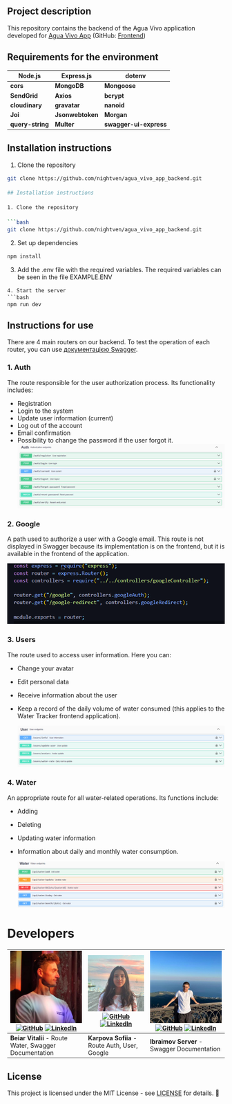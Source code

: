 ## Project description

This repository contains the backend of the Agua Vivo application developed for [Agua Vivo App](https://serveribraimovua.github.io/agua_vivo_app/) (GitHub: [Frontend](https://github.com/ServerIbraimovUa/agua_vivo_app))

## Requirements for the environment

| **Node.js**      | **Express.js**   | **dotenv**             |
| ---------------- | ---------------- | ---------------------- |
| **cors**         | **MongoDB**      | **Mongoose**           |
| **SendGrid**     | **Axios**        | **bcrypt**             |
| **cloudinary**   | **gravatar**     | **nanoid**             |
| **Joi**          | **Jsonwebtoken** | **Morgan**             |
| **query-string** | **Multer**       | **swagger-ui-express** |

## Installation instructions

1. Clone the repository

````bash
git clone https://github.com/nightven/agua_vivo_app_backend.git

## Installation instructions

1. Clone the repository

```bash
git clone https://github.com/nightven/agua_vivo_app_backend.git
````

2. Set up dependencies

```bash
npm install
```

3. Add the .env file with the required variables.
   The required variables can be seen in the file EXAMPLE.ENV

````
4. Start the server
```bash
npm run dev
````

## Instructions for use

There are 4 main routers on our backend. To test the operation of each router, you can use [документацією Swagger](https://agua-vivo-app-backend.onrender.com/api-docs/).

### 1. Auth

The route responsible for the user authorization process. Its functionality includes:

- Registration
- Login to the system
- Update user information (current)
- Log out of the account
- Email confirmation
- Possibility to change the password if the user forgot it.
  ![Auth](./images/auth.png)

### 2. Google

A path used to authorize a user with a Google email. This route is not displayed in Swagger because its implementation is on the frontend, but it is available in the frontend of the application.

![Google](./images/google.png)

### 3. Users

The route used to access user information. Here you can:

- Change your avatar
- Edit personal data
- Receive information about the user
- Keep a record of the daily volume of water consumed (this applies to the Water Tracker frontend application).

  ![Users](./images/user.png)

### 4. Water

An appropriate route for all water-related operations. Its functions include:

- Adding
- Deleting
- Updating water information
- Information about daily and monthly water consumption.

  ![Water](./images/water.png)

# Developers

| [![Beiar Vitalii](./images/vitalii.jpg)](https://github.com/nightven) [![GitHub](https://www.vectorlogo.zone/logos/github/github-icon.svg)](https://github.com/nightven) [![LinkedIn](https://www.vectorlogo.zone/logos/linkedin/linkedin-icon.svg)](https://www.linkedin.com/in/vitaliybeyar/) | [![Karpova Sofiia](./images/sofiia.jpg)](https://github.com/sofiialives) [![GitHub](https://www.vectorlogo.zone/logos/github/github-icon.svg)](https://github.com/sofiialives) [![LinkedIn](https://www.vectorlogo.zone/logos/linkedin/linkedin-icon.svg)](https://www.linkedin.com/in/sofiiakarpova/) | [![Ibraimov Server](./images/server.jpg)](https://github.com/ServerIbraimovUa) [![GitHub](https://www.vectorlogo.zone/logos/github/github-icon.svg)](https://github.com/ServerIbraimovUa) [![LinkedIn](https://www.vectorlogo.zone/logos/linkedin/linkedin-icon.svg)](https://www.linkedin.com/in/serveribraimov/) |
| ----------------------------------------------------------------------------------------------------------------------------------------------------------------------------------------------------------------------------------------------------------------------------------------------- | ------------------------------------------------------------------------------------------------------------------------------------------------------------------------------------------------------------------------------------------------------------------------------------------------------ | ------------------------------------------------------------------------------------------------------------------------------------------------------------------------------------------------------------------------------------------------------------------------------------------------------------------ |
| **Beiar Vitalii** - Route Water, Swagger Documentation                                                                                                                                                                                                                                          | **Karpova Sofiia** - Route Auth, User, Google                                                                                                                                                                                                                                                          | **Ibraimov Server** - Swagger Documentation                                                                                                                                                                                                                                                                        |

## License

This project is licensed under the MIT License - see [LICENSE](LICENSE) for details. 📄

